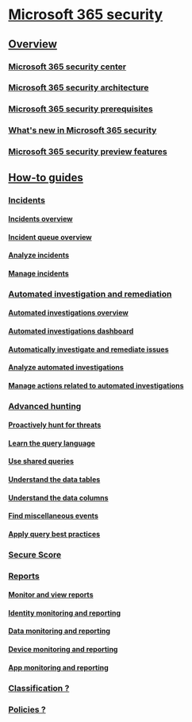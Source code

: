 # [Microsoft 365 security](index.md)

## [Overview]()
### [Microsoft 365 security center](overview-security-center.md)
### [Microsoft 365 security architecture](mtp-architecture.md)
### [Microsoft 365 security prerequisites](mtp-prerequisites.md)
### [What's new in Microsoft 365 security](mtp-whats-new.md)
### [Microsoft 365 security preview features](mtp-preview.md)

## [How-to guides]()
### [Incidents]()
#### [Incidents overview](incidents-overview.md)
#### [Incident queue overview](incident-queue.md)
#### [Analyze incidents](analyze-incidents.md)
#### [Manage incidents](manage-incidents.md)


### [Automated investigation and remediation]()
#### [Automated investigations overview](autoir-overview.md)
#### [Automated investigations dashboard](autoir-dashboard-overview.md)
#### [Automatically investigate and remediate issues](mtp-autoir.md)
#### [Analyze automated investigations](analyze-autoir.md)
#### [Manage actions related to automated investigations](autoir-actions.md)

### [Advanced hunting]()
#### [Proactively hunt for threats](advanced-hunting.md)
#### [Learn the query language](advanced-hunting-language-overview.md)
#### [Use shared queries](advanced-hunting-shared-queries.md)
#### [Understand the data tables](advanced-hunting-schema-tables.md)
#### [Understand the data columns](advanced-hunting-column-reference.md)
#### [Find miscellaneous events](advanced-hunting-misc-events.md)
#### [Apply query best practices](advanced-hunting-best-practices.md)

### [Secure Score](microsoft-secure-score.md)

### [Reports]()
#### [Monitor and view reports](monitoring-and-reporting.md)
#### [Identity monitoring and reporting](monitor-and-report-identities.md)
#### [Data monitoring and reporting](monitor-data.md)
#### [Device monitoring and reporting](monitor-devices.md)
#### [App monitoring and reporting](monitor-apps.md)

### [Classification ?](https://docs.microsoft.com/office365/securitycompliance/labels?redirectSourcePath=%252farticle%252faf398293-c69d-465e-a249-d74561552d30)

### [Policies ?](https://support.office.com/article/create-and-apply-information-management-policies-eb501fe9-2ef6-4150-945a-65a6451ee9e9?ui=en-US&rs=en-US&ad=US)

























